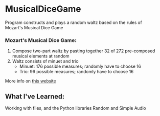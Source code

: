 # MusicalDiceGame <br/>
Program constructs and plays a random waltz based on the rules of Mozart's Musical Dice Game <br/>
### Mozart's Musical Dice Game: <br/>
1. Compose two-part waltz by pasting together 32 of 272 pre-composed musical elements at random
2. Waltz consists of minuet and trio
   - Minuet: 176 possible measures; randomly have to choose 16
   - Trio: 96 possible measures; randomly have to choose 16
  
More info on [this website](https://introcs.cs.princeton.edu/java/assignments/mozart.html)

## What I've Learned: <br/>
Working with files, and the Python libraries Random and Simple Audio
